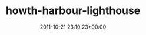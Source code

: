 ---
title:		"howth-harbour-lighthouse"
type:		"photos"
mediatype:		"upload"
location:		"TBC"
date:		"2011-10-21 23:10:23+00:00"
album:		"landscapes"
filename:		"howth-harbour-lighthouse.md"
series:		""
cl_public_id:		"landscapes/howth-harbour-lighthouse"
cl_version:		1497004697
format:		"tiff"
bytes:		2624984
width:		2174
height:		1440
colours:
- "#151515"
- "#828282"
exposure_mode:		"Manual"
program:		"Manual"
aperture:		"7.1"
focal_length:		"12.0 mm"
iso:		"100"
shutter_speed:		"113"
metering:		"Spot"
flash:		"Off, Did not fire"
white_balance:		"Custom"
colour_temp:		"2500"
has_crop:		"false"
orientation:		"Horizontal (normal)"
camera_model:		"NIKON D7000"
lens_info:		"11-16mm f/2.8"
artist:		"Matt Finucane"
x_resolution:		"300"
y_resolution:		"300"
---